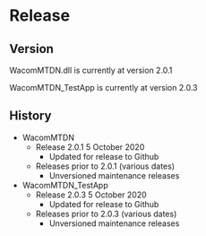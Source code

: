 # Release

## Version
WacomMTDN.dll is currently at version 2.0.1

WacomMTDN_TestApp is currently at version 2.0.3

## History
* WacomMTDN
	* Release 2.0.1 5 October 2020
		* Updated for release to Github
	* Releases prior to 2.0.1 (various dates)
		* Unversioned maintenance releases
* WacomMTDN_TestApp
	* Release 2.0.3 5 October 2020
		* Updated for release to Github
	* Releases prior to 2.0.3 (various dates)
		* Unversioned maintenance releases